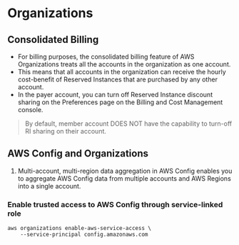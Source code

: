 # Organizations

## Consolidated Billing

- For billing purposes, the consolidated billing feature of AWS Organizations treats all the accounts in the organization as one account. 
- This means that all accounts in the organization can receive the hourly cost-benefit of Reserved Instances that are purchased by any other account. 
- In the payer account, you can turn off Reserved Instance discount sharing on the Preferences page on the Billing and Cost Management console.

> By default, member account DOES NOT have the capability to turn-off RI sharing on their account.

## AWS Config and Organizations

1. Multi-account, multi-region data aggregation in AWS Config enables you to aggregate AWS Config data from multiple accounts and AWS Regions into a single account.

### Enable trusted access to AWS Config through service-linked role

```
aws organizations enable-aws-service-access \ 
    --service-principal config.amazonaws.com
```

